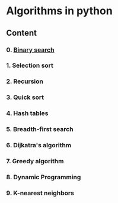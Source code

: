 # Algorithms in python

## Content
### 0. [Binary search](https://github.com/alan-nguyen/algorithms-python/blob/master/binary_search.py)
### 1. Selection sort
### 2. Recursion
### 3. Quick sort
### 4. Hash tables
### 5. Breadth-first search
### 6. Dijkatra's algorithm
### 7. Greedy algorithm
### 8. Dynamic Programming 
### 9. K-nearest neighbors
